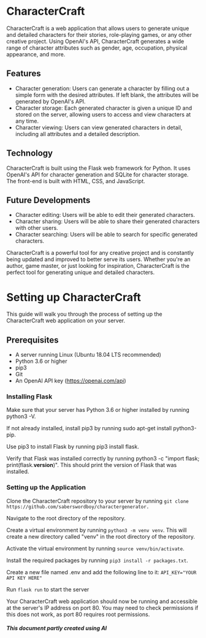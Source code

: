 # CharacterCraft

CharacterCraft is a web application that allows users to generate unique and detailed characters for their stories, role-playing games, or any other creative project. Using OpenAI's API, CharacterCraft generates a wide range of character attributes such as gender, age, occupation, physical appearance, and more.

## Features

* Character generation: Users can generate a character by filling out a simple form with the desired attributes. If left blank, the attributes will be generated by OpenAI's API.
* Character storage: Each generated character is given a unique ID and stored on the server, allowing users to access and view characters at any time.
* Character viewing: Users can view generated characters in detail, including all attributes and a detailed description. 

## Technology
CharacterCraft is built using the Flask web framework for Python. It uses OpenAI's API for character generation and SQLite for character storage. The front-end is built with HTML, CSS, and JavaScript.

## Future Developments
* Character editing: Users will be able to edit their generated characters.
* Character sharing: Users will be able to share their generated characters with other users.
* Character searching: Users will be able to search for specific generated characters.



CharacterCraft is a powerful tool for any creative project and is constantly being updated and improved to better serve its users. Whether you're an author, game master, or just looking for inspiration, CharacterCraft is the perfect tool for generating unique and detailed characters.

# Setting up CharacterCraft
This guide will walk you through the process of setting up the CharacterCraft web application on your server.

## Prerequisites
* A server running Linux (Ubuntu 18.04 LTS recommended)
* Python 3.6 or higher
* pip3
* Git
* An OpenAI API key (https://openai.com/api)

### Installing Flask
Make sure that your server has Python 3.6 or higher installed by running python3 -V.


If not already installed, install pip3 by running sudo apt-get install python3-pip.


Use pip3 to install Flask by running pip3 install flask.

Verify that Flask was installed correctly by running python3 -c "import flask; print(flask.__version__)". This should print the version of Flask that was installed.


### Setting up the Application
Clone the CharacterCraft repository to your server by running `git clone https://github.com/saberswordboy/charactergenerator.`


Navigate to the root directory of the repository.


Create a virtual environment by running `python3 -m venv venv`. This will create a new directory called "venv" in the root directory of the repository.


Activate the virtual environment by running `source venv/bin/activate`.


Install the required packages by running `pip3 install -r packages.txt`.


Create a new file named .env and add the following line to it: `API_KEY="YOUR API KEY HERE"`

Run `flask run` to start the server


Your CharacterCraft web application should now be running and accessible at the server's IP address on port 80. You may need to check permissions if this does not work, as port 80 requires root permissions. 

##### *This document partly created using AI*
